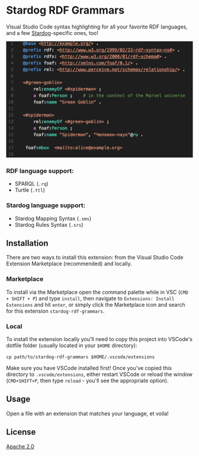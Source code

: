 # Stardog RDF Grammars

Visual Studio Code syntax highlighting for all your favorite RDF languages, and a few [Stardog](https://www.stardog.com/)-specific ones, too!

![Turtle syntax highlighting](https://github.com/stardog-union/stardog-vsc/raw/master/stardog-rdf-grammars/static/ttl-syntax.png)

### RDF language support:

- SPARQL (`.rq`)
- Turtle (`.ttl`)

### Stardog language support:

- Stardog Mapping Syntax (`.sms`)
- Stardog Rules Syntax (`.srs`)

## Installation

There are two ways to install this extension: from the Visual Studio Code Extension Marketplace (recommended) and locally.

### Marketplace

To install via the Marketplace open the command palette while in VSC (`CMD + SHIFT + P`) and type `install`, then navigate to `Extensions: Install Extensions` and hit `enter`, or simply click the Marketplace icon and search for this extension `stardog-rdf-grammars`.

### Local

 To install the extension locally you'll need to copy this project into VSCode's dotfile folder (usually located in your `$HOME` directory):

```
cp path/to/stardog-rdf-grammars $HOME/.vscode/extensions
```

Make sure you have VSCode installed first!  Once you've copied this directory to `.vscode/extensions`, either restart VSCode or reload the window (`CMD+SHIFT+P`, then type `reload` - you'll see the appropriate option).

## Usage

Open a file with an extension that matches your language, et voila!

## License

[Apache 2.0](https://github.com/stardog-union/stardog-vsc/raw/master/stardog-rdf-grammars/LICENSE)
